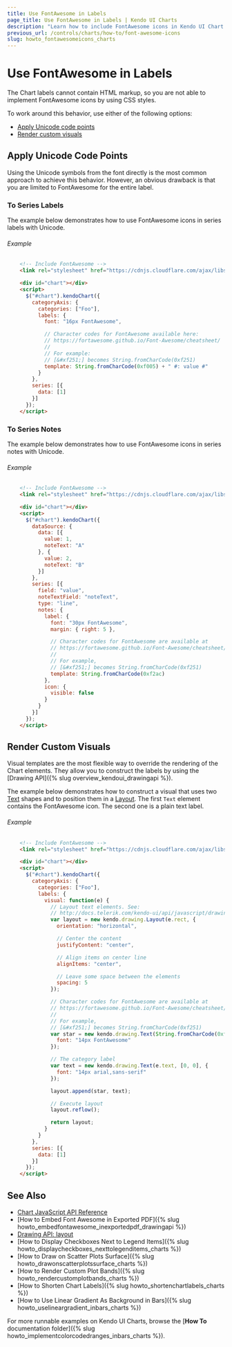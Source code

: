 ```yaml
---
title: Use FontAwesome in Labels
page_title: Use FontAwesome in Labels | Kendo UI Charts
description: "Learn how to include FontAwesome icons in Kendo UI Chart labels."
previous_url: /controls/charts/how-to/font-awesome-icons
slug: howto_fontawesomeicons_charts
---
```


# Use FontAwesome in Labels

The Chart labels cannot contain HTML markup, so you are not able to implement FontAwesome icons by using CSS styles.

To work around this behavior, use either of the following options:
* [Apply Unicode code points](#apply-unicode-code-points)
* [Render custom visuals](#render-custom-visuals)

## Apply Unicode Code Points

Using the Unicode symbols from the font directly is the most common approach to achieve this behavior. However, an obvious drawback is that you are limited to FontAwesome for the entire label.

### To Series Labels

The example below demonstrates how to use FontAwesome icons in series labels with Unicode.

###### Example

```html
    <!-- Include FontAwesome -->
    <link rel="stylesheet" href="https://cdnjs.cloudflare.com/ajax/libs/font-awesome/4.6.3/css/font-awesome.css">

    <div id="chart"></div>
    <script>
      $("#chart").kendoChart({
        categoryAxis: {
          categories: ["Foo"],
          labels: {
            font: "16px FontAwesome",

            // Character codes for FontAwesome available here:
            // https://fortawesome.github.io/Font-Awesome/cheatsheet/
            //
            // For example:
            // [&#xf251;] becomes String.fromCharCode(0xf251)
            template: String.fromCharCode(0xf005) + " #: value #"
          }
        },
        series: [{
          data: [1]
        }]
      });
    </script>
```

### To Series Notes

The example below demonstrates how to use FontAwesome icons in series notes with Unicode.

###### Example

```html
    <!-- Include FontAwesome -->
    <link rel="stylesheet" href="https://cdnjs.cloudflare.com/ajax/libs/font-awesome/4.6.3/css/font-awesome.css">

    <div id="chart"></div>
    <script>
      $("#chart").kendoChart({
        dataSource: {
          data: [{
            value: 1,
            noteText: "A"
          }, {
            value: 2,
            noteText: "B"
          }]
        },
        series: [{
          field: "value",
          noteTextField: "noteText",
          type: "line",
          notes: {
            label: {
              font: "30px FontAwesome",
              margin: { right: 5 },

              // Character codes for FontAwesome are available at
              // https://fortawesome.github.io/Font-Awesome/cheatsheet/
              //
              // For example,
              // [&#xf251;] becomes String.fromCharCode(0xf251)
              template: String.fromCharCode(0xf2ac)
            },
            icon: {
              visible: false
            }
          }
        }]
      });
    </script>
```

## Render Custom Visuals

Visual templates are the most flexible way to override the rendering of the Chart elements. They allow you to construct the labels by using the [Drawing API]({% slug overview_kendoui_drawingapi %}).

The example below demonstrates how to construct a visual that uses two [Text](/api/javascript/drawing/text) shapes and to position them in a [Layout](/api/javascript/drawing/layout). The first `Text` element contains the FontAwesome icon. The second one is a plain text label.

###### Example

```html
    <!-- Include FontAwesome -->
    <link rel="stylesheet" href="https://cdnjs.cloudflare.com/ajax/libs/font-awesome/4.2.0/css/font-awesome.css">

    <div id="chart"></div>
    <script>
      $("#chart").kendoChart({
        categoryAxis: {
          categories: ["Foo"],
          labels: {
            visual: function(e) {
              // Layout text elements. See:
              // http://docs.telerik.com/kendo-ui/api/javascript/drawing/layout
              var layout = new kendo.drawing.Layout(e.rect, {
                orientation: "horizontal",

                // Center the content
                justifyContent: "center",

                // Align items on center line
                alignItems: "center",

                // Leave some space between the elements
                spacing: 5
              });

              // Character codes for FontAwesome are available at
              // https://fortawesome.github.io/Font-Awesome/cheatsheet/
              //
              // For example,
              // [&#xf251;] becomes String.fromCharCode(0xf251)
              var star = new kendo.drawing.Text(String.fromCharCode(0xf005), [0, 0], {
                font: "14px FontAwesome"
              });

              // The category label
              var text = new kendo.drawing.Text(e.text, [0, 0], {
                font: "14px arial,sans-serif"
              });

              layout.append(star, text);

              // Execute layout
              layout.reflow();

              return layout;
            }
          }
        },
        series: [{
          data: [1]
        }]
      });
    </script>
```

## See Also

* [Chart JavaScript API Reference](/api/javascript/dataviz/ui/chart)
* [How to Embed Font Awesome in Exported PDF]({% slug howto_embedfontawesome_inexportedpdf_drawingapi %})
* [Drawing API: layout](/api/javascript/drawing/layout)
* [How to Display Checkboxes Next to Legend Items]({% slug howto_displaycheckboxes_nexttolegenditems_charts %})
* [How to Draw on Scatter Plots Surface]({% slug howto_drawonscatterplotssurface_charts %})
* [How to Render Custom Plot Bands]({% slug howto_rendercustomplotbands_charts %})
* [How to Shorten Chart Labels]({% slug howto_shortenchartlabels_charts %})
* [How to Use Linear Gradient As Background in Bars]({% slug howto_uselineargradient_inbars_charts %})

For more runnable examples on Kendo UI Charts, browse the [**How To** documentation folder]({% slug howto_implementcolorcodedranges_inbars_charts %}).
